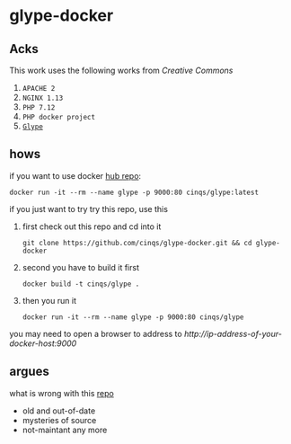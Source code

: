 # glype-docker

## Acks
This work uses the following works from *Creative Commons*

1. `APACHE 2`
2. `NGINX 1.13`
3. `PHP 7.12`
4. `PHP docker project`
5. [`Glype`](https://sourceforge.net/projects/glypeproxy/)


## hows

if you want to use docker [hub repo](https://hub.docker.com/u/cinqsoong/glype/):

    docker run -it --rm --name glype -p 9000:80 cinqs/glype:latest

if you just want to try try this repo, use this

1. first check out this repo and cd into it

       git clone https://github.com/cinqs/glype-docker.git && cd glype-docker

2. second you have to build it first

       docker build -t cinqs/glype .

3. then you run it

       docker run -it --rm --name glype -p 9000:80 cinqs/glype
    
you may need to open a browser to address to *http://ip-address-of-your-docker-host:9000*

## argues

what is wrong with this [repo](https://hub.docker.com/r/frankzhang/glype/)

* old and out-of-date
* mysteries of source
* not-maintant any more
